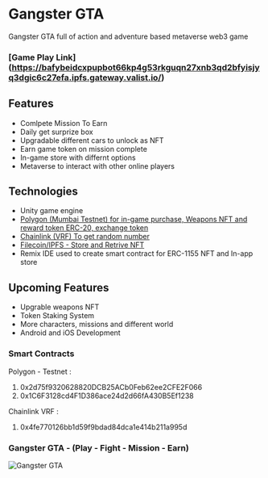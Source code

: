 # Gangster GTA
Gangster GTA full of action and adventure based metaverse web3 game

### [Game Play Link] (https://bafybeidcxpupbot66kp4g53rkguqn27xnb3qd2bfyisjyq3dgic6c27efa.ipfs.gateway.valist.io/)


## Features
- Comlpete Mission To Earn
- Daily get surprize box
- Upgradable different cars to unlock as NFT
- Earn game token on mission complete
- In-game store with differnt options
- Metaverse to interact with other online players


## Technologies
- Unity game engine
- [Polygon (Mumbai Testnet) for in-game purchase, Weapons NFT and reward token ERC-20, exchange token](https://github.com/TGSUnityDevelopment/Gangster-GTA/blob/main/Polygon.md)
- [Chainlink (VRF) To get random number](https://github.com/TGSUnityDevelopment/Gangster-GTA/blob/main/Chainlink.md)
- [Filecoin/IPFS - Store and Retrive NFT](https://github.com/TGSUnityDevelopment/Gangster-GTAblob/main/Filecoin-IPFS.md)
- Remix IDE used to create smart contract for ERC-1155 NFT and In-app store

## Upcoming Features
- Upgrable weapons NFT
- Token Staking System
- More characters, missions and different world
- Android and iOS Development

### Smart Contracts
Polygon - Testnet : 
1) 0x2d75f9320628820DCB25ACb0Feb62ee2CFE2F066
2) 0x1C6F3128cd4F1D386ace24d2d66fA430B5Ef1238

Chainlink VRF : 
1) 0x4fe770126bb1d59f9bdad84dca1e414b211a995d

### Gangster GTA - (Play - Fight - Mission - Earn)
![Gangster GTA](/Images/MetaRacer1.jpg)




